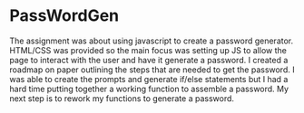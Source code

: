 # PassWordGen
The assignment was about using javascript to create a password generator.  
HTML/CSS was provided so the main focus was setting up JS to allow the page 
to interact with the user and have it generate a password.
I created a roadmap on paper outlining the steps that are needed to get the 
password. I was able to create the prompts and generate if/else statements but I had
a hard time putting together a working function to assemble a password.
My next step is to rework my functions to generate a password.